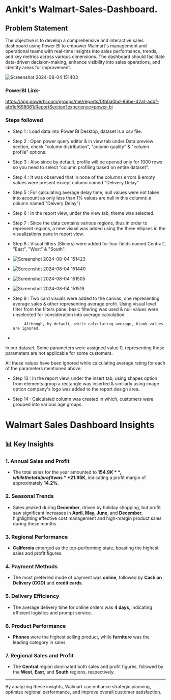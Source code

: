 # Ankit's Walmart-Sales-Dashboard.

## Problem Statement

The objective is to develop a comprehensive and interactive sales dashboard using Power BI to empower Walmart's management and operational teams with real-time insights into sales performance, trends, and key metrics across various dimensions. The dashboard should facilitate data-driven decision-making, enhance visibility into sales operations, and identify areas for improvement.



![Screenshot 2024-08-04 151403](https://github.com/user-attachments/assets/67e880a6-06a5-4605-a46f-ac601430782f)

### PowerBI Link-
https://app.powerbi.com/groups/me/reports/0fb0a0bd-86be-42a1-adbf-afb1ef698061/ReportSection?experience=power-bi

### Steps followed 

- Step 1 : Load data into Power BI Desktop, dataset is a csv file.
- Step 2 : Open power query editor & in view tab under Data preview section, check "column distribution", "column quality" & "column profile" options.
- Step 3 : Also since by default, profile will be opened only for 1000 rows so you need to select "column profiling based on entire dataset".
- Step 4 : It was observed that in none of the columns errors & empty values were present except column named "Delivery Delay".
- Step 5 : For calculating average delay time, null values were not taken into account as only less than 1% values are null in this column(i.e column named "Deivery Delay") 
- Step 6 : In the report view, under the view tab, theme was selected.
- Step 7 : Since the data contains various regions, thus in order to represent regions, a new visual was added using the three ellipses in the visualizations pane in report view. 
- Step 8 : Visual filters (Slicers) were added for four fields named Central", "East", "West" & "South".
- ![Screenshot 2024-08-04 151423](https://github.com/user-attachments/assets/ad68a88e-1cef-410c-b8fa-6492e12ec479)
- ![Screenshot 2024-08-04 151440](https://github.com/user-attachments/assets/0cd1a6e7-0f7e-453e-8a32-959231cb5caf)
- ![Screenshot 2024-08-04 151505](https://github.com/user-attachments/assets/b3a0ca91-05ee-404d-a271-3c940e1fa8d8)
- ![Screenshot 2024-08-04 151519](https://github.com/user-attachments/assets/11d5563e-8519-40d3-af9e-4deed7022400)
- Step 9 : Two card visuals were added to the canvas, one representing average sales  & other representing average profit.
           Using visual level filter from the filters pane, basic filtering was used & null values were unselected for consideration into average calculation.
           
           Although, by default, while calculating average, blank values are ignored.
- 

  
In our dataset, Some parameters were assigned value 0, representing those parameters are not applicable for some customers.

All these values have been ignored while calculating average rating for each of the parameters mentioned above.

- Step 13 : In the report view, under the insert tab, using shapes option from elements group a rectangle was inserted & similarly using image option company's logo was added to the report design area. 

- Step 14 : Calculated column was created in which, customers were grouped into various age groups.

# Walmart Sales Dashboard Insights

## 📊 Key Insights

### 1. **Annual Sales and Profit**
   - The total sales for the year amounted to **$154.9K**, while the total profit was **$21.95K**, indicating a profit margin of approximately **14.2%**.

### 2. **Seasonal Trends**
   - Sales peaked during **December**, driven by holiday shopping, but profit saw significant increases in **April, May, June**, and **December**, highlighting effective cost management and high-margin product sales during these months.

### 3. **Regional Performance**
   - **California** emerged as the top-performing state, boasting the highest sales and profit figures.

### 4. **Payment Methods**
   - The most preferred mode of payment was **online**, followed by **Cash on Delivery (COD)** and **credit cards**.

### 5. **Delivery Efficiency**
   - The average delivery time for online orders was **4 days**, indicating efficient logistics and prompt service.

### 6. **Product Performance**
   - **Phones** were the highest selling product, while **furniture** was the leading category in sales.

### 7. **Regional Sales and Profit**
   - The **Central** region dominated both sales and profit figures, followed by the **West**, **East**, and **South** regions, respectively.

---

By analyzing these insights, Walmart can enhance strategic planning, optimize regional performance, and improve overall customer satisfaction.

        
